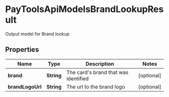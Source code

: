 

# PayToolsApiModelsBrandLookupResult

Output model for Brand lookup

## Properties

| Name | Type | Description | Notes |
|------------ | ------------- | ------------- | -------------|
|**brand** | **String** | The card&#39;s brand that was identified |  [optional] |
|**brandLogoUrl** | **String** | The url to the brand logo |  [optional] |



